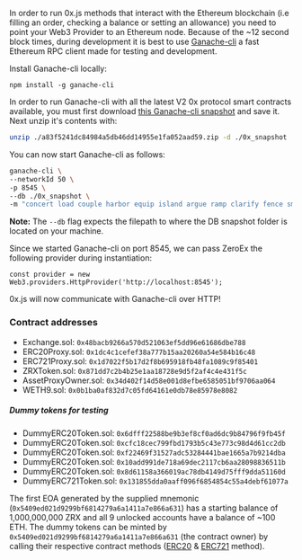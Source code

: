 In order to run 0x.js methods that interact with the Ethereum blockchain (i.e filling an order, checking a balance or setting an allowance) you need to point your Web3 Provider to an Ethereum node. Because of the ~12 second block times, during development it is best to use [Ganache-cli](https://github.com/trufflesuite/ganache-cli) a fast Ethereum RPC client made for testing and development.

Install Ganache-cli locally:

```
npm install -g ganache-cli
```

In order to run Ganache-cli with all the latest V2 0x protocol smart contracts available, you must first download [this Ganache-cli snapshot](https://s3.amazonaws.com/testrpc-shapshots/a83f5241dc84984a5db46dd14955e1fa052aad59.zip) and save it. Next unzip it's contents with:

```bash
unzip ./a83f5241dc84984a5db46dd14955e1fa052aad59.zip -d ./0x_snapshot
```

You can now start Ganache-cli as follows:

```bash
ganache-cli \
--networkId 50 \
-p 8545 \
--db ./0x_snapshot \
-m "concert load couple harbor equip island argue ramp clarify fence smart topic"
```

**Note:** The `--db` flag expects the filepath to where the DB snapshot folder is located on your machine.

Since we started Ganache-cli on port 8545, we can pass ZeroEx the following provider during instantiation:

```
const provider = new Web3.providers.HttpProvider('http://localhost:8545');
```

0x.js will now communicate with Ganache-cli over HTTP!

### Contract addresses

-   Exchange.sol: `0x48bacb9266a570d521063ef5dd96e61686dbe788`
-   ERC20Proxy.sol: `0x1dc4c1cefef38a777b15aa20260a54e584b16c48`
-   ERC721Proxy.sol: `0x1d7022f5b17d2f8b695918fb48fa1089c9f85401`
-   ZRXToken.sol: `0x871dd7c2b4b25e1aa18728e9d5f2af4c4e431f5c`
-   AssetProxyOwner.sol: `0x34d402f14d58e001d8efbe6585051bf9706aa064`
-   WETH9.sol: `0x0b1ba0af832d7c05fd64161e0db78e85978e8082`

##### Dummy tokens for testing

-   DummyERC20Token.sol: `0x6dfff22588be9b3ef8cf0ad6dc9b84796f9fb45f`
-   DummyERC20Token.sol: `0xcfc18cec799fbd1793b5c43e773c98d4d61cc2db`
-   DummyERC20Token.sol: `0xf22469f31527adc53284441bae1665a7b9214dba`
-   DummyERC20Token.sol: `0x10add991de718a69dec2117cb6aa28098836511b`
-   DummyERC20Token.sol: `0x8d61158a366019ac78db4149d75fff9dda51160d`
-   DummyERC721Token.sol: `0x131855dda0aaff096f6854854c55a4debf61077a`

The first EOA generated by the supplied mnemonic (`0x5409ed021d9299bf6814279a6a1411a7e866a631`) has a starting balance of 1,000,000,000 ZRX and all 9 unlocked accounts have a balance of ~100 ETH. The dummy tokens can be minted by `0x5409ed021d9299bf6814279a6a1411a7e866a631` (the contract owner) by calling their respective contract methods ([ERC20](https://github.com/0xProject/0x-monorepo/blob/37684c6af0d2962f7c7822dd14531787bd7b4212/packages/contracts/src/contracts/current/test/DummyERC20Token/DummyERC20Token.sol#L45) & [ERC721](https://github.com/0xProject/0x-monorepo/blob/37684c6af0d2962f7c7822dd14531787bd7b4212/packages/contracts/src/contracts/current/test/DummyERC721Token/DummyERC721Token.sol#L49) method).

